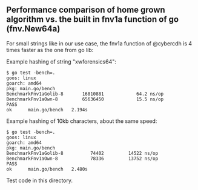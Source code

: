 ## Performance comparison of home grown algorithm vs. the built in fnv1a function of go (fnv.New64a)

For small strings like in our use case, the fnv1a function of @cybercdh is 4 times faster as the one from go lib:

Example hashing of string "xwforensics64":
```
$ go test -bench=.
goos: linux
goarch: amd64
pkg: main.go/bench
BenchmarkFnv1aGolib-8   	16810881	        64.2 ns/op
BenchmarkFnv1aOwn-8     	65636450	        15.5 ns/op
PASS
ok  	main.go/bench	2.194s
```

Example hashing of 10kb characters, about the same speed:

```
$ go test -bench=.
goos: linux
goarch: amd64
pkg: main.go/bench
BenchmarkFnv1aGolib-8   	   74402	     14522 ns/op
BenchmarkFnv1aOwn-8     	   78336	     13752 ns/op
PASS
ok  	main.go/bench	2.480s
```
Test code in this directory.